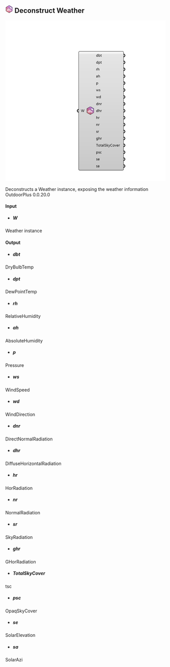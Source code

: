 ## ![](../../images/icons/Deconstruct_Weather.png) Deconstruct Weather

![](../../images/components/Deconstruct_Weather.png)

Deconstructs a Weather instance, exposing the weather information  
 OutdoorPlus 0.0.20.0

#### Input
* ##### W 
Weather instance

#### Output
* ##### dbt
DryBulbTemp
* ##### dpt
DewPointTemp
* ##### rh
RelativeHumidity
* ##### ah
AbsoluteHumidity
* ##### p
Pressure
* ##### ws
WindSpeed
* ##### wd
WindDirection
* ##### dnr
DirectNormalRadiation
* ##### dhr
DiffuseHorizontalRadiation
* ##### hr
HorRadiation
* ##### nr
NormalRadiation
* ##### sr
SkyRadiation
* ##### ghr
GHorRadiation
* ##### TotalSkyCover
tsc
* ##### psc
OpaqSkyCover
* ##### se
SolarElevation
* ##### sa
SolarAzi